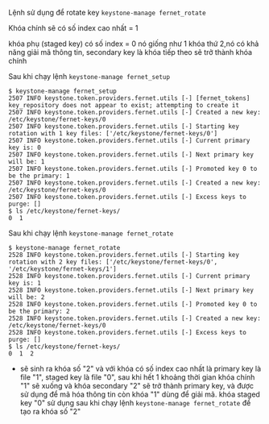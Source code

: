 Lệnh sử dụng để rotate key `keystone-manage fernet_rotate`

Khóa chính sẽ có số index cao nhất = 1

khóa phụ (staged key) có số index = 0 nó giống như 1 khóa thứ 2,nó có khả năng giải mã thông tin, secondary key là khóa tiếp theo sẽ trở thành khóa chính

Sau khi chạy lệnh `keystone-manage fernet_setup`

```
$ keystone-manage fernet_setup
2507 INFO keystone.token.providers.fernet.utils [-] [fernet_tokens] key_repository does not appear to exist; attempting to create it
2507 INFO keystone.token.providers.fernet.utils [-] Created a new key: /etc/keystone/fernet-keys/0
2507 INFO keystone.token.providers.fernet.utils [-] Starting key rotation with 1 key files: ['/etc/keystone/fernet-keys/0']
2507 INFO keystone.token.providers.fernet.utils [-] Current primary key is: 0
2507 INFO keystone.token.providers.fernet.utils [-] Next primary key will be: 1
2507 INFO keystone.token.providers.fernet.utils [-] Promoted key 0 to be the primary: 1
2507 INFO keystone.token.providers.fernet.utils [-] Created a new key: /etc/keystone/fernet-keys/0
2507 INFO keystone.token.providers.fernet.utils [-] Excess keys to purge: []
$ ls /etc/keystone/fernet-keys/
0  1
```

Sau khi chạy lệnh `keystone-manage fernet_rotate`

```
$ keystone-manage fernet_rotate
2528 INFO keystone.token.providers.fernet.utils [-] Starting key rotation with 2 key files: ['/etc/keystone/fernet-keys/0', '/etc/keystone/fernet-keys/1']
2528 INFO keystone.token.providers.fernet.utils [-] Current primary key is: 1
2528 INFO keystone.token.providers.fernet.utils [-] Next primary key will be: 2
2528 INFO keystone.token.providers.fernet.utils [-] Promoted key 0 to be the primary: 2
2528 INFO keystone.token.providers.fernet.utils [-] Created a new key: /etc/keystone/fernet-keys/0
2528 INFO keystone.token.providers.fernet.utils [-] Excess keys to purge: []
$ ls /etc/keystone/fernet-keys/
0  1  2
```
- sẽ sinh ra khóa số "2" và với khóa có số index cao nhất là primary key là file "1", staged key là file "0", sau khi hết 1 khoảng thời gian khóa chính "1" sẽ xuống và khóa secondary "2" sẽ trở thành primary key, và được sử dụng để mã hóa thông tin còn khóa "1" dùng để giải mã. khóa staged key "0" sử dụng sau khi chạy lệnh `keystone-manage fernet_rotate` để tạo ra khóa số "2"

